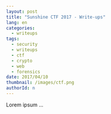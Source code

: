 ```yaml
---
layout: post
title: "Sunshine CTF 2017 - Write-ups"
lang: en
categories:
  - writeups
tags:
  - security
  - writeups
  - ctf
  - crypto
  - web
  - forensics
date: 2017/04/10
thumbnail: /images/ctf.png
authorId: n
---
```

Lorem ipsum ...
